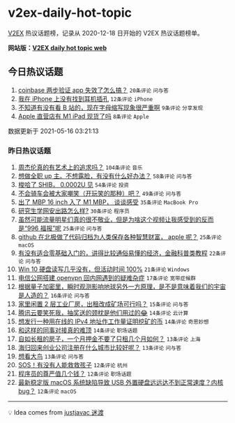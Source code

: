 # v2ex-daily-hot-topic

[V2EX](https://www.v2ex.com/) 热议话题榜，记录从 2020-12-18 日开始的 V2EX 热议话题榜单。

**网站版：[V2EX daily hot topic web](https://boojack.github.io/v2ex-daily-hot-topic-web/)**

## 今日热议话题

<!-- TODAY BEGIN -->

1. [coinbase 两步验证 app 失效了怎么搞？](https://www.v2ex.com/t/777188) `20条评论` `问与答`
1. [我在 iPhone 上没有找到耳机插孔](https://www.v2ex.com/t/777185) `12条评论` `iPhone`
1. [不知道有没有看 B 站的，现在字母缩写现象很严重啊](https://www.v2ex.com/t/777184) `9条评论` `分享发现`
1. [Apple 直营店有 M1 iPad 现货了吗](https://www.v2ex.com/t/777186) `8条评论` `Apple`

数据更新于 2021-05-16 03:21:13

<!-- TODAY END -->

### 昨日热议话题

<!-- YESTERDAY BEGIN -->

1. [周杰伦真的有艺术上的追求吗？](https://www.v2ex.com/t/777091) `104条评论` `音乐`
1. [想做全职 up 主。不想露脸，有没有什么好办法？](https://www.v2ex.com/t/777083) `58条评论` `问与答`
1. [梭哈了 SHIB， 0.0002U 见](https://www.v2ex.com/t/777111) `54条评论` `投资`
1. [不会骑车会被大家嘲笑（开玩笑的那种）吧？](https://www.v2ex.com/t/777100) `49条评论` `问与答`
1. [出了 MBP 16 inch 入了 M1 MBP， 谈谈感受](https://www.v2ex.com/t/777139) `35条评论` `MacBook Pro`
1. [研究生学网安出路怎么样?](https://www.v2ex.com/t/777079) `30条评论` `程序员`
1. [虽然可能流量明星们真的很不敬业，但是为啥这个视频让我感受到的反而是“996 福报”呢](https://www.v2ex.com/t/777105) `25条评论` `问与答`
1. [github 在北极做了代码归档为人类保存各种智慧财富， apple 呢？](https://www.v2ex.com/t/777116) `25条评论` `macOS`
1. [有没有适合零基础入门的，讲得比较通俗易懂的经济，金融科普类教程](https://www.v2ex.com/t/777038) `22条评论` `问与答`
1. [Win 10 硬盘读写几乎没有，但活动时间 100%](https://www.v2ex.com/t/777044) `21条评论` `Windows`
1. [电信公网搭建 openvpn 回内网遇到的疑难杂症](https://www.v2ex.com/t/777037) `17条评论` `宽带症候群`
1. [根据量子加密里，瞬时观测影响地球另外一方原理，是不是意味着我们的宇宙是人造的？](https://www.v2ex.com/t/777101) `16条评论` `问与答`
1. [家里闲置 2 层工业厂房，出租改成矿场可行吗？](https://www.v2ex.com/t/777140) `15条评论` `问与答`
1. [腾讯云要笑死我，抽奖送的颈枕是他们用过的😂](https://www.v2ex.com/t/777154) `14条评论` `云计算`
1. [想发行一种用在线的 IPv4 地址作工作量证明挖矿的币](https://www.v2ex.com/t/777138) `14条评论` `奇思妙想`
1. [和这样的同事对接真的难顶](https://www.v2ex.com/t/777072) `14条评论` `职场话题`
1. [自如长租的房子，一个月押金不要了只租几个月如何？](https://www.v2ex.com/t/777143) `13条评论` `上海`
1. [海归回来创业公司注册在什么城市比较好呢？](https://www.v2ex.com/t/777088) `13条评论` `问与答`
1. [想看大鸟](https://www.v2ex.com/t/777058) `13条评论` `问与答`
1. [SOS！有没有人能救救孩子](https://www.v2ex.com/t/777167) `12条评论` `杭州`
1. [程序员的尊严值几个钱？](https://www.v2ex.com/t/777128) `12条评论` `职场话题`
1. [最新稳定版 macOS 系统缺陷导致 USB 外置硬盘远远达不到正常速度？内核 bug？](https://www.v2ex.com/t/777094) `12条评论` `macOS`

<!-- YESTERDAY END -->

---

💡 Idea comes from [justjavac 迷渡](https://github.com/justjavac/)
